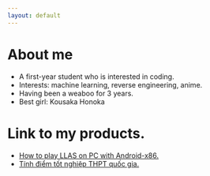 ```yaml
---
layout: default
---
```


# About me
*    A first-year student who is interested in coding.
*    Interests: machine learning, reverse engineering, anime.
*    Having been a weaboo for 3 years.
*    Best girl: Kousaka Honoka

# Link to my products.
* [How to play LLAS on PC with Android-x86.](./llas-on-pc.html)
* [Tính điểm tốt nghiệp THPT quốc gia.](./tinhdiem.html)